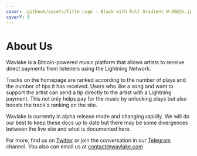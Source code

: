 ```yaml
---
cover: .gitbook/assets/Title Logo - Black with Full Gradient W-80@2x.jpg
coverY: 0
---
```


# About Us

Wavlake is a Bitcoin-powered music platform that allows artists to receive direct payments from listeners using the Lightning Network.

Tracks on the homepage are ranked according to the number of plays and the number of tips it has received. Users who like a song and want to support the artist can send a tip directly to the artist with a Lightning payment. This not only helps pay for the music by unlocking plays but also boosts the track's ranking on the site.

Wavlake is currently in alpha release mode and changing rapidly. We will do our best to keep these docs up to date but there may be some divergences between the live site and what is documented here.

For more, find us on [Twitter](https://twitter.com/wavlake) or join the conversation in our [Telegram](https://t.me/wavlake) channel. You also can email us at contact@wavlake.com
